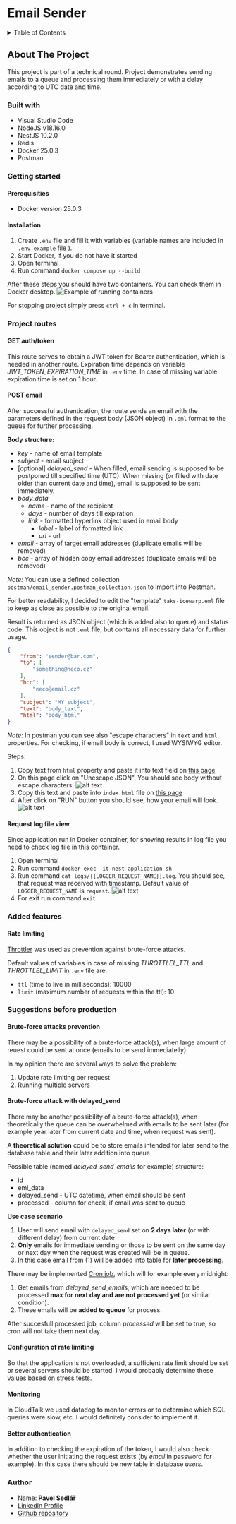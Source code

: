 # Email Sender

<details>
  <summary>Table of Contents</summary>
  <ol>
    <li>
      <a href="#about-the-project">About The Project</a>
      <ul>
        <li><a href="#built-with">Built With</a></li>
      </ul>
    </li>
    <li>
      <a href="#getting-started">Getting Started</a>
      <ul>
        <li><a href="#prerequisites">Prerequisites</a></li>
        <li><a href="#installation">Installation</a></li>
      </ul>
    </li>
    <li>
      <a href="#project-routes">Project routes</a>
      <ul>
        <li><a href="#get-authtoken">GET auth/token</a></li>
        <li><a href="#post-email">POST email</a></li>
      </ul>
    </li>
    <li>
      <a href="#added-features">Added features</a>
      <ul>
        <li><a href="#rate-limiting">Rate limiting</a></li>
      </ul>
    </li>
    <li>
      <a href="#suggestions-before-production">Suggestions before production</a>
    </li>
    <li><a href="#author">Author</a></li>
  </ol>
</details>

## About The Project

This project is part of a technical round. Project demonstrates sending emails to a queue and processing them immediately or with a delay according to UTC date and time.

### Built with

- Visual Studio Code
- NodeJS v18.16.0
- NestJS 10.2.0
- Redis
- Docker 25.0.3
- Postman

### Getting started

#### Prerequisities

- Docker version 25.0.3

#### Installation

1. Create `.env` file and fill it with variables (variable names are included in `.env.example` file ). 
2. Start Docker, if you do not have it started
3. Open terminal
4. Run command `docker compose up --build`

After these steps you should have two containers. You can check them in Docker desktop.
![Example of running containers](image.png)

For stopping project simply press `ctrl + c` in terminal.

### Project routes

#### GET auth/token

This route serves to obtain a JWT token for Bearer authentication, which is needed in another route. Expiration time depends on variable _JWT_TOKEN_EXPIRATION_TIME_ in `.env` time. In case of missing variable expiration time is set on 1 hour.

#### POST email

After successful authentication, the route sends an email with the parameters defined in the request body (JSON object) in `.eml` format to the queue for further processing.

**Body structure:**

- _key_ - name of email template
- _subject_ - email subject
- [optional] _delayed_send_ - When filled, email sending is supposed to be postponed till specified time (UTC). When missing (or filled with date older than current date and time), email is supposed to be sent immediately. 
- _body_data_
   - _name_ - name of the recipient
   - _days_ - number of days till expiration
   - _link_ - formatted hyperlink object used in email body
       - _label_ - label of formatted link
       - _url_ - url
- _email_ - array of target email addresses (duplicate emails will be removed)
- _bcc_ - array of hidden copy email addresses (duplicate emails will be removed)

_Note:_ You can use a defined collection `postman/email_sender.postman_collection.json` to import into Postman.

For better readability, I decided to edit the "template" `taks-icewarp.eml` file to keep as close as possible to the original email.

Result is returned as JSON object (which is added also to queue) and status code. This object is not `.eml` file, but contains all necessary data for further usage.

```json
{
    "from": "sender@bar.com",
    "to": [
        "something@neco.cz"
    ],
    "bcc": [
        "neco@email.cz"
    ],
    "subject": "MY subject",
    "text": "body_text",
    "html": "body_html"
}
```

_Note:_ In postman you can see also "escape characters" in `text` and `html` properties. For checking, if email body is correct, I used WYSIWYG editor.

Steps:
1. Copy text from `html` property and paste it into text field on [this page](https://www.freeformatter.com/json-escape.html)
2. On this page click on "Unescape JSON". You should see body without escape characters.
![alt text](image-1.png)
3. Copy this text and paste into `index.html` file on [this page](https://onecompiler.com/html)
4. After click on "RUN" button you should see, how your email will look.
![alt text](image-2.png)

#### Request log file view

Since application run in Docker container, for showing results in log file you need to check log file in this container.

1. Open terminal
2. Run command `docker exec -it nest-application sh`
3. Run command `cat logs/{{LOGGER_REQUEST_NAME}}.log`. You should see, that request was received with timestamp. Default value of `LOGGER_REQUEST_NAME` is `request`.
![alt text](image-3.png)
4. For exit run command `exit`

### Added features

#### Rate limiting

[Throttler](https://docs.nestjs.com/security/rate-limiting) was used as prevention against brute-force attacks.

Default values of variables in case of missing _THROTTLEL_TTL_ and _THROTTLEL_LIMIT_ in `.env` file are:

- `ttl` (time to live in milliseconds): 10000 
- `limit` (maximum number of requests within the ttl): 10

### Suggestions before production

#### Brute-force attacks prevention

  There may be a possibility of a brute-force attack(s), when large amount of reuest could be sent at once (emails to be send immediatelly).

  In my opinion there are several ways to solve the problem:

  1. Update rate limiting per request
  2. Running multiple servers

#### Brute-force attack with delayed_send

  There may be another possibility of a brute-force attack(s), when theoretically the queue can be overwhelmed with emails to be sent later (for example year later from current date and time, when request was sent).

  A **theoretical solution** could be to store emails intended for later send to the database table and their later addition into queue

  Possible table (named _delayed_send_emails_ for example) structure:

- id
- eml_data
- delayed_send - UTC datetime, when email should be sent
- processed - column for check, if email was sent to queue

**Use case scenario**

1. User will send email with `delayed_send` set on **2 days later** (or with different delay) from current date
2. **Only** emails for immediate sending or those to be sent on the same day or next day when the request was created will be in queue.
3. In this case email from (1) will be added into table for **later processing**.

There may be implemented [Cron job](https://docs.nestjs.com/techniques/task-scheduling), which will for example every midnight:

1. Get emails from _delayed_send_emails_, which are needed to be processed **max for next day and are not processed yet** (or similar condition).
2. These emails will be **added to queue** for process.


After succesfull processed job, column _processed_ will be set to true, so cron will not take them next day.

#### Configuration of rate limiting

So that the application is not overloaded, a sufficient rate limit should be set or several servers should be started. I would probably determine these values based on stress tests.

#### Monitoring

In CloudTalk we used datadog to monitor errors or to determine which SQL queries were slow, etc. I would definitely consider to implement it.

#### Better authentication

In addition to checking the expiration of the token, I would also check whether the user initiating the request exists (by _email_ in password for example). In this case there should be new table in database _users_.

### Author

- Name: **Pavel Sedlář**
- <a href="https://www.linkedin.com/in/pavel-sedl%C3%A1%C5%99-574039117/">LinkedIn Profile</a>
- <a href="https://github.com/pauwelcz/email_sender">Github repository</a>